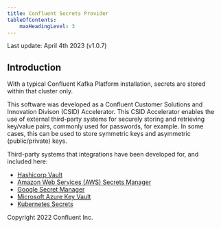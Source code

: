 ```yaml
---
title: Confluent Secrets Provider
tableOfContents:
    maxHeadingLevel: 3
---
```


Last update: April 4th 2023 (v1.0.7)

## Introduction

With a typical Confluent Kafka Platform installation, secrets are stored within that cluster only.

This software was developed as a Confluent Customer Solutions and Innovation Divison (CSID) Accelerator.
This CSID Accelerator enables the use of external third-party systems for securely storing and retrieving key/value pairs, commonly used for passwords, for example.
In some cases, this can be used to store symmetric keys and asymmetric (public/private) keys.

Third-party systems that integrations have been developed for, and included here:
- [Hashicorp Vault](https://www.vaultproject.io/)
- [Amazon Web Services (AWS) Secrets Manager](https://docs.aws.amazon.com/secretsmanager/latest/userguide/intro.html)
- [Google Secret Manager](https://cloud.google.com/secret-manager)
- [Microsoft Azure Key Vault](https://azure.microsoft.com/en-gb/products/key-vault)
- [Kubernetes Secrets](https://kubernetes.io/docs/concepts/configuration/secret)

Copyright 2022 Confluent Inc.
